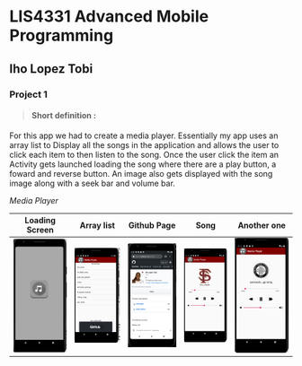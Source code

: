 # LIS4331 Advanced Mobile Programming

## Iho Lopez Tobi

### Project 1


> #### Short definition :
For this app we had to create a media player. Essentially my app uses an array list to Display all the songs in the application and allows the user to click each item to then listen to the song. Once the user click the item an Activity gets launched loading the song where there are a play button, a foward and reverse button. An image also gets displayed with the song image along with a seek bar and volume bar.




*Media Player*

| Loading Screen | Array list | Github Page | Song |Another one|
| ----------- | ----------- | ----------- | ----------- |----------- |
| ![Loading Screen ](img/splash.png)  | ![Music Display](img/fourth.png) | ![Github Click](img/github.png)  | ![Song](img/first.png) | ![Another one](img/third.png) |
